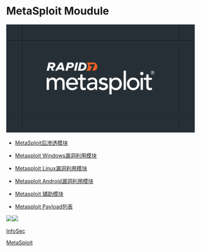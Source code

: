 # MetaSploit Moudule

![](./readme/1.png)

- [MetaSploit后渗透模块](./MetaSploit后渗透模块.md)

- [Metasploit Windows漏洞利用模块](./Metasploit%20Windows%20漏洞利用模块.md)

- [Metasploit Linux漏洞利用模块](./Metasploit%20Linux%20漏洞利用模块.md)

- [Metasploit Android漏洞利用模块](./Metasploit%20Android%20漏洞利用模块.md)

- [Metasploit 辅助模块](./Metasploit%20Auxiliary%20漏洞利用模块.md)

- [Metasploit Payload列表](./Metasploit%20Payload%20列表.md)

![](https://img.shields.io/badge/Search-MetaSploit-brightgreen)![](https://img.shields.io/badge/Powerd%20By-Awrrays-blue)


[InfoSec](https://www.infosecmatter.com/post-exploitation-metasploit-modules-reference/)

[MetaSploit](https://github.com/rapid7/metasploit-framework/)
